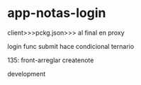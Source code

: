 # app-notas-login
client>>>pckg.json>>> al final en proxy

login func submit hace condicional ternario

135: front-arreglar createnote

development
